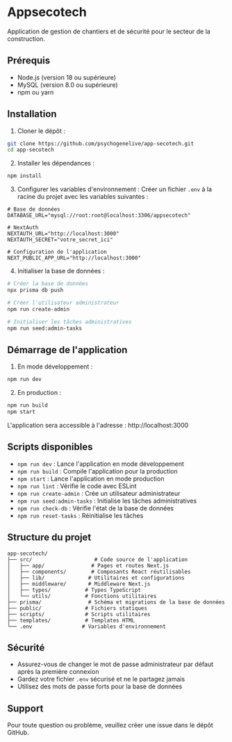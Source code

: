 # Appsecotech

Application de gestion de chantiers et de sécurité pour le secteur de la construction.

## Prérequis

- Node.js (version 18 ou supérieure)
- MySQL (version 8.0 ou supérieure)
- npm ou yarn

## Installation

1. Cloner le dépôt :
```bash
git clone https://github.com/psychogenelive/app-secotech.git
cd app-secotech
```

2. Installer les dépendances :
```bash
npm install
```

3. Configurer les variables d'environnement :
Créer un fichier `.env` à la racine du projet avec les variables suivantes :
```env
# Base de données
DATABASE_URL="mysql://root:root@localhost:3306/appsecotech"

# NextAuth
NEXTAUTH_URL="http://localhost:3000"
NEXTAUTH_SECRET="votre_secret_ici"

# Configuration de l'application
NEXT_PUBLIC_APP_URL="http://localhost:3000"
```

4. Initialiser la base de données :
```bash
# Créer la base de données
npx prisma db push

# Créer l'utilisateur administrateur
npm run create-admin

# Initialiser les tâches administratives
npm run seed:admin-tasks
```

## Démarrage de l'application

1. En mode développement :
```bash
npm run dev
```

2. En production :
```bash
npm run build
npm start
```

L'application sera accessible à l'adresse : http://localhost:3000

## Scripts disponibles

- `npm run dev` : Lance l'application en mode développement
- `npm run build` : Compile l'application pour la production
- `npm start` : Lance l'application en mode production
- `npm run lint` : Vérifie le code avec ESLint
- `npm run create-admin` : Crée un utilisateur administrateur
- `npm run seed:admin-tasks` : Initialise les tâches administratives
- `npm run check-db` : Vérifie l'état de la base de données
- `npm run reset-tasks` : Réinitialise les tâches

## Structure du projet

```
app-secotech/
├── src/                    # Code source de l'application
│   ├── app/               # Pages et routes Next.js
│   ├── components/        # Composants React réutilisables
│   ├── lib/              # Utilitaires et configurations
│   ├── middleware/       # Middleware Next.js
│   ├── types/           # Types TypeScript
│   └── utils/           # Fonctions utilitaires
├── prisma/               # Schéma et migrations de la base de données
├── public/              # Fichiers statiques
├── scripts/             # Scripts utilitaires
├── templates/           # Templates HTML
└── .env                # Variables d'environnement
```

## Sécurité

- Assurez-vous de changer le mot de passe administrateur par défaut après la première connexion
- Gardez votre fichier `.env` sécurisé et ne le partagez jamais
- Utilisez des mots de passe forts pour la base de données

## Support

Pour toute question ou problème, veuillez créer une issue dans le dépôt GitHub.
